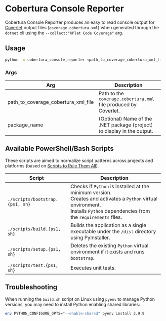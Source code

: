 # Cobertura Console Reporter

Cobertura Console Reporter produces an easy to read console output for 
[Coverlet](https://github.com/coverlet-coverage/coverlet) output files (`coverage.cobertura.xml`) when
generated through the `dotnet` cli using the `--collect:"XPlat Code Coverage"` arg.

## Usage

```bash
python -m cobertura_console_reporter <path_to_coverage_cobertura_xml_file> [package_name]
```

### Args

| Arg                                 | Description                                                             |
|-------------------------------------|-------------------------------------------------------------------------|
| path_to_coverage_cobertura_xml_file | Path to the `coverage.cobertura.xml` file produced by Coverlet.         |
| package_name                        | (Optional) Name of the .NET package (project) to display in the output. |

## Available PowerShell/Bash Scripts

These scripts are aimed to normalize script patterns across projects and platforms (based on [Scripts to Rule Them All](https://github.com/github/scripts-to-rule-them-all)). 

| Script                          | Description                                                                                                                                                                       |
|---------------------------------|-----------------------------------------------------------------------------------------------------------------------------------------------------------------------------------|
| `./scripts/bootstrap.{ps1, sh}` | Checks if `Python` is installed at the minimum version.<br>Creates and activates a `Python` virtual environment.<br>Installs `Python` dependencies from the `requirements` files. |
| `./scripts/build.{ps1, sh}`     | Builds the application as a single executable under the `/dist` directory using PyInstaller.                                                                                      |
| `./scripts/setup.{ps1, sh}`     | Deletes the existing `Python` virtual environment if it exists and runs `bootstrap`.                                                                                              |
| `./scripts/test.{ps1, sh}`      | Executes unit tests.                                                                                                                                                              |

## Troubleshooting

When running the `build.sh` script on Linux using `pyenv` to manage Python versions, you 
may need to install Python enabling shared libraries:

```bash
env PYTHON_CONFIGURE_OPTS="--enable-shared" pyenv install 3.9.9
```
